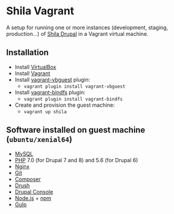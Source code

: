 # Shila Vagrant

A setup for running one or more instances (development, staging, production...) of [Shila Drupal](https://github.com/aleksip/shila-drupal) in a Vagrant virtual machine.


## Installation

- Install [VirtualBox](https://www.virtualbox.org/)
- Install [Vagrant](https://www.vagrantup.com/)
- Install [vagrant-vbguest](https://github.com/dotless-de/vagrant-vbguest) plugin:
    - `vagrant plugin install vagrant-vbguest`
- Install [vagrant-bindfs](https://github.com/gael-ian/vagrant-bindfs) plugin:
    - `vagrant plugin install vagrant-bindfs`
- Create and provision the guest machine:
    - `vagrant up shila`


## Software installed on guest machine (`ubuntu/xenial64`)

- [MySQL](https://www.mysql.com/)
- [PHP](https://php.net/) 7.0 (for Drupal 7 and 8) and 5.6 (for Drupal 6)
- [Nginx](https://nginx.org/)
- [Git](https://git-scm.com/)
- [Composer](https://getcomposer.org/)
- [Drush](http://www.drush.org/)
- [Drupal Console](https://drupalconsole.com/)
- [Node.js](https://nodejs.org/) + [npm](https://www.npmjs.com/)
- [Gulp](http://gulpjs.com/)
